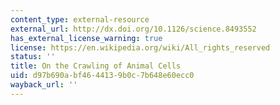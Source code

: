 ```yaml
---
content_type: external-resource
external_url: http://dx.doi.org/10.1126/science.8493552
has_external_license_warning: true
license: https://en.wikipedia.org/wiki/All_rights_reserved
status: ''
title: On the Crawling of Animal Cells
uid: d97b690a-bf46-4413-9b0c-7b648e60ecc0
wayback_url: ''
---
```

